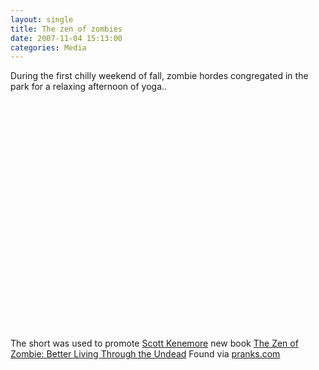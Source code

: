```yaml
---
layout: single
title: The zen of zombies
date: 2007-11-04 15:13:00
categories: Media
---
```

During the first chilly weekend of fall, zombie hordes congregated in the park for a relaxing afternoon of yoga..

<object width="425" height="366"><param name="movie" value="http://www.youtube.com/v/KsV1ShKtAcE&rel=1&border=0"></param><param name="wmode" value="transparent"></param><embed src="http://www.youtube.com/v/KsV1ShKtAcE&rel=1&border=0" type="application/x-shockwave-flash" wmode="transparent" width="425" height="366"></embed></object>

The short was used to promote <a href="http://www.zenofzombie.com/">Scott Kenemore</a> new book <a href="http://www.amazon.com/Zen-Zombie-Better-Living-Through/dp/1602391874/ref=si3_rdr_bb_product/105-3825657-2460436">The Zen of Zombie: Better Living Through the Undead</a>
Found via <a href="http://pranks.com/2007/11/04/zombie-yoga/">pranks.com</a>
